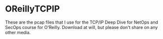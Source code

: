 # OReillyTCPIP
These are the pcap files that I use for the TCP/IP Deep Dive for NetOps and SecOps course for O'Reilly. 
Download at will, but please don't share on any other media. 

